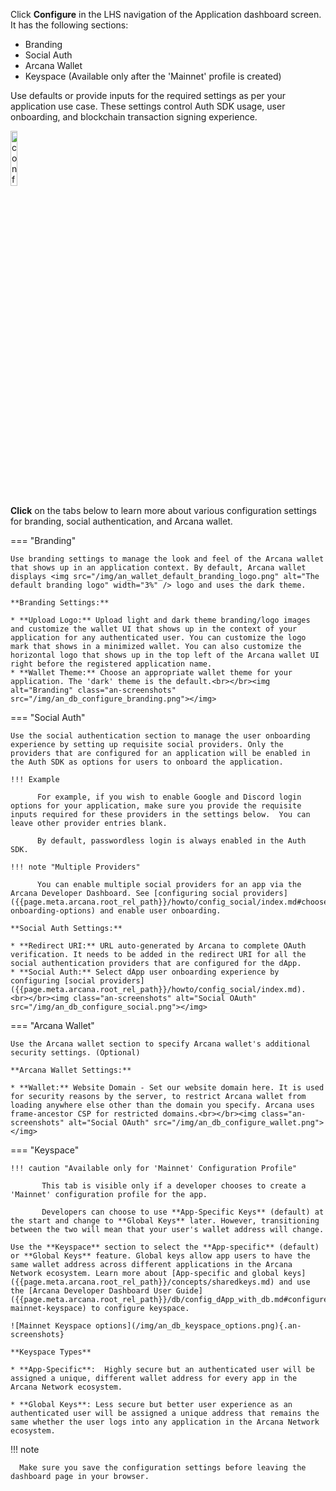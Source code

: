 Click **Configure** in the LHS navigation of the Application dashboard screen. It has the following sections:

* Branding
* Social Auth 
* Arcana Wallet
* Keyspace (Available only after the 'Mainnet' profile is created)

Use defaults or provide inputs for the required settings as per your application use case. These settings control Auth SDK usage, user onboarding, and blockchain transaction signing experience.

<img class="an-screenshots-noeffects" src="/img/an_db_configure_details.png" alt="config details" width="15%"/>

**Click** on the tabs below to learn more about various configuration settings for branding, social authentication, and Arcana wallet.

=== "Branding"

    Use branding settings to manage the look and feel of the Arcana wallet that shows up in an application context. By default, Arcana wallet displays <img src="/img/an_wallet_default_branding_logo.png" alt="The default branding logo" width="3%" /> logo and uses the dark theme.

    **Branding Settings:**

    * **Upload Logo:** Upload light and dark theme branding/logo images and customize the wallet UI that shows up in the context of your application for any authenticated user. You can customize the logo mark that shows in a minimized wallet. You can also customize the horizontal logo that shows up in the top left of the Arcana wallet UI right before the registered application name. 
    * **Wallet Theme:** Choose an appropriate wallet theme for your application. The 'dark' theme is the default.<br></br><img alt="Branding" class="an-screenshots" src="/img/an_db_configure_branding.png"></img>

=== "Social Auth"

    Use the social authentication section to manage the user onboarding experience by setting up requisite social providers. Only the providers that are configured for an application will be enabled in the Auth SDK as options for users to onboard the application.

    !!! Example
    
          For example, if you wish to enable Google and Discord login options for your application, make sure you provide the requisite inputs required for these providers in the settings below.  You can leave other provider entries blank.

          By default, passwordless login is always enabled in the Auth SDK.

    !!! note "Multiple Providers"

          You can enable multiple social providers for an app via the Arcana Developer Dashboard. See [configuring social providers]({{page.meta.arcana.root_rel_path}}/howto/config_social/index.md#choose-onboarding-options) and enable user onboarding.

    **Social Auth Settings:**
    
    * **Redirect URI:** URL auto-generated by Arcana to complete OAuth verification. It needs to be added in the redirect URI for all the social authentication providers that are configured for the dApp.
    * **Social Auth:** Select dApp user onboarding experience by configuring [social providers]({{page.meta.arcana.root_rel_path}}/howto/config_social/index.md). <br></br><img class="an-screenshots" alt="Social OAuth" src="/img/an_db_configure_social.png"></img>

=== "Arcana Wallet"

    Use the Arcana wallet section to specify Arcana wallet's additional security settings. (Optional)

    **Arcana Wallet Settings:**

    * **Wallet:** Website Domain - Set our website domain here. It is used for security reasons by the server, to restrict Arcana wallet from loading anywhere else other than the domain you specify. Arcana uses frame-ancestor CSP for restricted domains.<br></br><img class="an-screenshots" alt="Social OAuth" src="/img/an_db_configure_wallet.png"></img>

=== "Keyspace"

    !!! caution "Available only for 'Mainnet' Configuration Profile"

           This tab is visible only if a developer chooses to create a 'Mainnet' configuration profile for the app.

           Developers can choose to use **App-Specific Keys** (default) at the start and change to **Global Keys** later. However, transitioning between the two will mean that your user's wallet address will change.

    Use the **Keyspace** section to select the **App-specific** (default) or **Global Keys** feature. Global keys allow app users to have the same wallet address across different applications in the Arcana Network ecosystem. Learn more about [App-specific and global keys]({{page.meta.arcana.root_rel_path}}/concepts/sharedkeys.md) and use the [Arcana Developer Dashboard User Guide]({{page.meta.arcana.root_rel_path}}/db/config_dApp_with_db.md#configure-mainnet-keyspace) to configure keyspace.

    ![Mainnet Keyspace options](/img/an_db_keyspace_options.png){.an-screenshots}
    
    **Keyspace Types**

    * **App-Specific**:  Highly secure but an authenticated user will be assigned a unique, different wallet address for every app in the Arcana Network ecosystem.

    * **Global Keys**: Less secure but better user experience as an authenticated user will be assigned a unique address that remains the same whether the user logs into any application in the Arcana Network ecosystem.

!!! note

      Make sure you save the configuration settings before leaving the dashboard page in your browser.